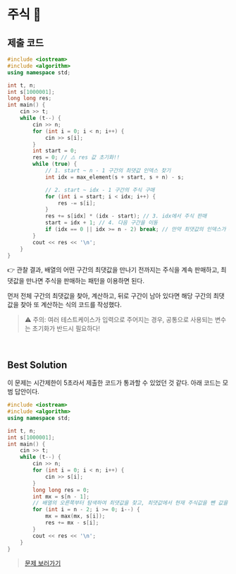 # 주식 🥈

## 제출 코드

```cpp
#include <iostream>
#include <algorithm>
using namespace std;

int t, n;
int s[1000001];
long long res;
int main() {
    cin >> t;
    while (t--) {
        cin >> n;
        for (int i = 0; i < n; i++) {
            cin >> s[i];
        }
        int start = 0;
        res = 0; // ⚠️ res 값 초기화!!
        while (true) {
            // 1. start ~ n - 1 구간의 최댓값 인덱스 찾기
            int idx = max_element(s + start, s + n) - s;

            // 2. start ~ idx - 1 구간의 주식 구매
            for (int i = start; i < idx; i++) {
                res -= s[i];
            }
            res += s[idx] * (idx - start); // 3. idx에서 주식 판매
            start = idx + 1; // 4. 다음 구간을 이동
            if (idx == 0 || idx >= n - 2) break; // 만약 최댓값의 인덱스가 0이거나 n - 2 이상이면 종료
        }
        cout << res << '\n';
    }
}
```

👉 관찰 결과, 배열의 어떤 구간의 최댓값을 만나기 전까지는 주식을 계속 판매하고, 최댓값을 만나면 주식을 판매하는 패턴을 이용하면 된다.

먼저 전체 구간의 최댓값을 찾아, 계산하고, 뒤로 구간이 남아 있다면 해당 구간의 최댓값을 찾아 또 계산하는 식의 코드를 작성했다.

> ⚠️ 주의: 여러 테스트케이스가 입력으로 주어지는 경우, 공통으로 사용되는 변수는 초기화가 반드시 필요하다!

<br/>

## Best Solution

이 문제는 시간제한이 5초라서 제출한 코드가 통과할 수 있었던 것 같다.
아래 코드는 모범 답안이다.

```cpp
#include <iostream>
#include <algorithm>
using namespace std;

int t, n;
int s[1000001];
int main() {
    cin >> t;
    while (t--) {
        cin >> n;
        for (int i = 0; i < n; i++) {
            cin >> s[i];
        }
        long long res = 0;
        int mx = s[n - 1];
        // 배열의 오른쪽부터 탐색하여 최댓값을 찾고, 최댓값에서 현재 주식값을 뺀 값을 더해간다.
        for (int i = n - 2; i >= 0; i--) {
            mx = max(mx, s[i]);
            res += mx - s[i];
        }
        cout << res << '\n';
    }
}
```

> [문제 보러가기](https://www.acmicpc.net/problem/11501)
